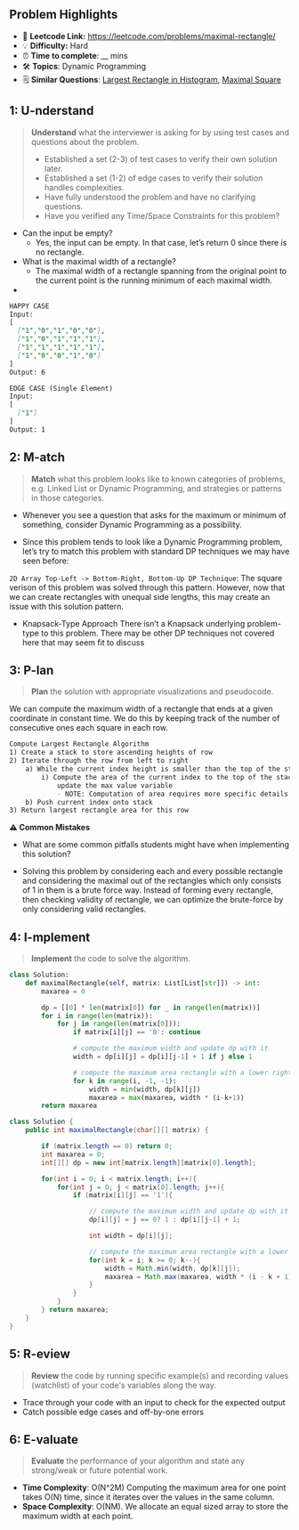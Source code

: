 ## Problem Highlights

* 🔗 **Leetcode Link:** <https://leetcode.com/problems/maximal-rectangle/>
* 💡 **Difficulty:** Hard
* ⏰ **Time to complete**: __ mins
* 🛠️ **Topics**: Dynamic Programming
* 🗒️ **Similar Questions**: [Largest Rectangle in Histogram](https://leetcode.com/problems/largest-rectangle-in-histogram/), [Maximal Square](https://leetcode.com/problems/maximal-square/)
    
## 1: U-nderstand
 
> **Understand** what the interviewer is asking for by using test cases and questions about the problem.
> 
> - Established a set (2-3) of test cases to verify their own solution later.
> - Established a set (1-2) of edge cases to verify their solution handles complexities.
> - Have fully understood the problem and have no clarifying questions.
> - Have you verified any Time/Space Constraints for this problem?

- Can the input be empty?
  - Yes, the input can be empty. In that case, let’s return 0 since there is no rectangle.
- What is the maximal width of a rectangle?
  - The maximal width of a rectangle spanning from the original point to the current point is the running minimum of each maximal width.
- 
   
```markdown
HAPPY CASE
Input:
[
  ["1","0","1","0","0"],
  ["1","0","1","1","1"],
  ["1","1","1","1","1"],
  ["1","0","0","1","0"]
]
Output: 6

EDGE CASE (Single Element)
Input: 
[
  ["1"]
]
Output: 1
```   
    
## 2: M-atch

<!-- See https://docs.google.com/document/d/1hYT1hoOJ6pFIt8A5q-PIZmYP7pB4WqlzyUJgFx9x2mY/edit#heading=h.ya2de4n4zsds for list of algorithms based on question type-->

> **Match** what this problem looks like to known categories of problems, e.g. Linked List or Dynamic Programming, and strategies or patterns in those categories.

* Whenever you see a question that asks for the maximum or minimum of something, consider Dynamic Programming as a possibility. 

* Since this problem tends to look like a Dynamic Programming problem, let’s try to match this problem with standard DP techniques we may have seen before:

`2D Array Top-Left -> Bottom-Right, Bottom-Up DP Technique`:
The square verison of this problem was solved through this pattern. However, now that we can create rectangles with unequal side lengths, this may create an issue with this solution pattern.

* Knapsack-Type Approach
There isn’t a Knapsack underlying problem-type to this problem.
There may be other DP techniques not covered here that may seem fit to discuss

## 3: P-lan

> **Plan** the solution with appropriate visualizations and pseudocode.

We can compute the maximum width of a rectangle that ends at a given coordinate in constant time. We do this by keeping track of the number of consecutive ones each square in each row.

```markdown
Compute Largest Rectangle Algorithm
1) Create a stack to store ascending heights of row
2) Iterate through the row from left to right
    a) While the current index height is smaller than the top of the stack height
        i) Compute the area of the current index to the top of the stack index and 
            update the max value variable
            - NOTE: Computation of area requires more specific details
    b) Push current index onto stack
3) Return largest rectangle area for this row
```

**⚠️ Common Mistakes**

* What are some common pitfalls students might have when implementing this solution?

* Solving this problem by considering each and every possible rectangle and considering the maximal out of the rectangles which only consists of 1 in them is a brute force way.  Instead of forming every rectangle, then checking validity of rectangle, we can optimize the brute-force by only considering valid rectangles.

## 4: I-mplement

> **Implement** the code to solve the algorithm.

```python
class Solution:
    def maximalRectangle(self, matrix: List[List[str]]) -> int:
        maxarea = 0

        dp = [[0] * len(matrix[0]) for _ in range(len(matrix))]
        for i in range(len(matrix)):
            for j in range(len(matrix[0])):
                if matrix[i][j] == '0': continue

                # compute the maximum width and update dp with it
                width = dp[i][j] = dp[i][j-1] + 1 if j else 1

                # compute the maximum area rectangle with a lower right corner at [i, j]
                for k in range(i, -1, -1):
                    width = min(width, dp[k][j])
                    maxarea = max(maxarea, width * (i-k+1))
        return maxarea

```
```java
class Solution {
    public int maximalRectangle(char[][] matrix) {

        if (matrix.length == 0) return 0;
        int maxarea = 0;
        int[][] dp = new int[matrix.length][matrix[0].length];

        for(int i = 0; i < matrix.length; i++){
            for(int j = 0; j < matrix[0].length; j++){
                if (matrix[i][j] == '1'){

                    // compute the maximum width and update dp with it
                    dp[i][j] = j == 0? 1 : dp[i][j-1] + 1;

                    int width = dp[i][j];

                    // compute the maximum area rectangle with a lower right corner at [i, j]
                    for(int k = i; k >= 0; k--){
                        width = Math.min(width, dp[k][j]);
                        maxarea = Math.max(maxarea, width * (i - k + 1));
                    }
                }
            }
        } return maxarea;
    }
}
```
    
## 5: R-eview

> **Review** the code by running specific example(s) and recording values (watchlist) of your code's variables along the way.

- Trace through your code with an input to check for the expected output
- Catch possible edge cases and off-by-one errors

## 6: E-valuate

> **Evaluate** the performance of your algorithm and state any strong/weak or future potential work.

* **Time Complexity**: O(N^2M) Computing the maximum area for one point takes O(N) time, since it iterates over the values in the same column. 
* **Space Complexity**: O(NM). We allocate an equal sized array to store the maximum width at each point.